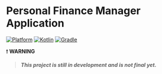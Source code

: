# Personal Finance Manager Application
[![Platform](https://img.shields.io/badge/JDK-17.0.13-3D7FC6?style=for-the-badge&logo=Ktor&logoColor=F88A02)](https://openjdk.org/) 
[![Kotlin](https://img.shields.io/badge/Kotlin-2.0.20-3D7FC6?style=for-the-badge&logo=kotlin&logoColor=F88A02)](http://kotlinlang.org) 
[![Gradle](https://img.shields.io/badge/gradle-8.8-02303A?style=for-the-badge&logo=gradle&logoColor=white)](https://developer.android.com/studio/releases/gradle-plugin)

:exclamation: **WARNING**
> ***This project is still in development and is not final yet.***

